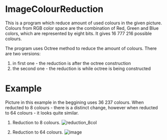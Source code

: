 # ImageColourReduction
This is a program which reduce amount of used colours in the given picture.
Colours from RGB color space are the combination of Red, Green and Blue colors, which are represented by eight bits.
It gives 16 777 216 possible colours. 

The program uses Octree method to reduce the amount of colours. There are two versions:
1. in first one - the reduction is after the octree construction
2. the second one - the reduction is while octree is being constructed

# Example
Picture in this example in the beggining uses 36 237 colours. 
When reducted to 8 colours - there is a distinct change, however when reducted to 64 colours - it looks quite similar.

1. Reduction to 8 colours.
![reduction_8col](https://user-images.githubusercontent.com/128033227/230078450-f2511d67-63b4-475e-8f22-dc53ed18c704.png)

1. Reduction to 64 colours.
![image](https://user-images.githubusercontent.com/128033227/230078253-ee4ae194-32b1-479d-94ae-3b46478d82bb.png)

